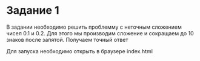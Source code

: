 # Задание 1
В задании необходимо решить проблемму с неточным сложением чисел 0.1 и 0.2. 
Для этого мы производим сложение и сокращаем до 10 знаков после запятой. Получаем точный ответ

Для запуска необходимо открыть в браузере index.html
